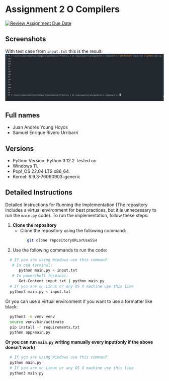 # Assignment 2 O Compilers 

[![Review Assignment Due Date](https://classroom.github.com/assets/deadline-readme-button-22041afd0340ce965d47ae6ef1cefeee28c7c493a6346c4f15d667ab976d596c.svg)](https://classroom.github.com/a/WPMOLLWm)

## Screenshots

With test case from `input.txt` this is the result:
![Screenshot](Screenshot.png)


## Full names

- Juan Andrés Young Hoyos
- Samuel Enrique Rivero Urribarrí

## Versions

- Python Version: Python 3.12.2
Tested on
- Windows 11.
- Pop!_OS 22.04 LTS x86_64.
- Kernel: 6.9.3-76060903-generic

## Detailed Instructions

Detailed Instructions for Running the Implementation (The repository includes a virtual environment for best practices, but it is unnecessary to run the `main.py` code). To run the implementation, follow these steps:

1. **Clone the repository**
   - Clone the repository using the following command:
     ```bash
        git clone repositoryURLorUseSSH
     ```
2. Use the following commands to run the code:
  ```bash
    # If you are using Windows use this command
     # In cmd terminal:
        python main.py < input.txt
     # In powershell terminal:
        Get-Content input.txt | python main.py
    # If you are on Linux or any OS X machine use this line
    python3 main.py < input.txt
  ```

Or you can use a virtual environment if you want to use a formatter like black:
  ```bash
    python3 -m venv venv
    source venv/bin/activate
    pip install -r requirements.txt
    python app/main.py
  ```
**Or you can run `main.py` writing manually every input(only if the above doesn't work)**
  ```bash
    # If you are using Windows use this command
    python main.py
    # If you are on Linux or any OS X machine use this line
    python3 main.py
  ```
    
